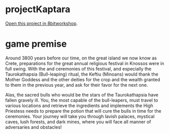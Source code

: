 projectKaptara
=====

[Open this project in 8bitworkshop](http://8bitworkshop.com/redir.html?platform=cpc.6128&githubURL=https%3A%2F%2Fgithub.com%2Fvaspervnp%2FprojectKaptara&file=viewer-tavrokathapsia-1-cpc.mode1.asm).

game premise
====
Around 3800 years before our time, on the great island we now know as Crete, preparations for the great annual religious festival in Knossos were in full swing. With the and ceremonies of this festival, and especially the Taurokathapsia (Bull-leaping) ritual, the Keftiu (Minoans) would thank the Mother Goddess and the other deities for the crop and the wealth granted to them in the previous year, and ask for their favor for the next one. 

Alas, the sacred bulls who would be the stars of the Taurokathapsia have fallen gravely ill. You, the most capable of the bull-leapers, must travel to various locations and retrieve the ingredients and implements the High Priestess needs to prepare the potion that will cure the bulls in time for the ceremonies. Your journey will take you through lavish palaces, mystical caves, lush forests, and dark mines, where you will face all manner of adversaries and obstacles!
